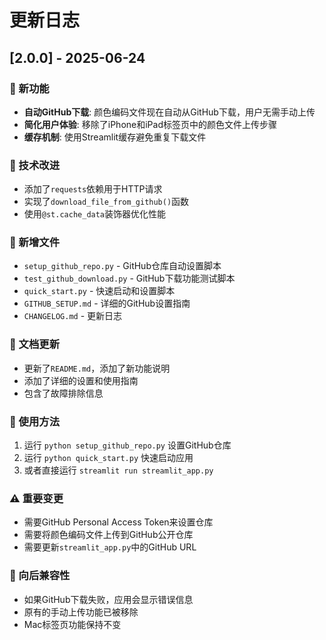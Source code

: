 # 更新日志

## [2.0.0] - 2025-06-24

### 🎉 新功能
- **自动GitHub下载**: 颜色编码文件现在自动从GitHub下载，用户无需手动上传
- **简化用户体验**: 移除了iPhone和iPad标签页中的颜色文件上传步骤
- **缓存机制**: 使用Streamlit缓存避免重复下载文件

### 🔧 技术改进
- 添加了`requests`依赖用于HTTP请求
- 实现了`download_file_from_github()`函数
- 使用`@st.cache_data`装饰器优化性能

### 📁 新增文件
- `setup_github_repo.py` - GitHub仓库自动设置脚本
- `test_github_download.py` - GitHub下载功能测试脚本
- `quick_start.py` - 快速启动和设置脚本
- `GITHUB_SETUP.md` - 详细的GitHub设置指南
- `CHANGELOG.md` - 更新日志

### 📝 文档更新
- 更新了`README.md`，添加了新功能说明
- 添加了详细的设置和使用指南
- 包含了故障排除信息

### 🚀 使用方法
1. 运行 `python setup_github_repo.py` 设置GitHub仓库
2. 运行 `python quick_start.py` 快速启动应用
3. 或者直接运行 `streamlit run streamlit_app.py`

### ⚠️ 重要变更
- 需要GitHub Personal Access Token来设置仓库
- 需要将颜色编码文件上传到GitHub公开仓库
- 需要更新`streamlit_app.py`中的GitHub URL

### 🔄 向后兼容性
- 如果GitHub下载失败，应用会显示错误信息
- 原有的手动上传功能已被移除
- Mac标签页功能保持不变 
